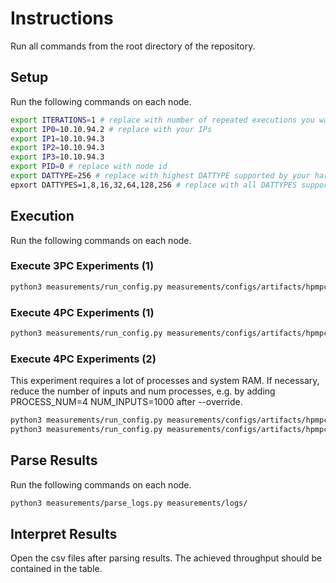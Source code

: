 # Instructions

Run all commands from the root directory of the repository. 

## Setup

Run the following commands on each node.

```sh
export ITERATIONS=1 # replace with number of repeated executions you want to run
export IP0=10.10.94.2 # replace with your IPs
export IP1=10.10.94.3
export IP2=10.10.94.3
export IP3=10.10.94.3
export PID=0 # replace with node id
export DATTYPE=256 # replace with highest DATTYPE supported by your hardware
epxort DATTYPES=1,8,16,32,64,128,256 # replace with all DATTYPES supported by your hardware
```


## Execution

Run the following commands on each node.

### Execute 3PC Experiments (1)
```sh
python3 measurements/run_config.py measurements/configs/artifacts/hpmpc/figure10/figure10a_aes_latency.conf -i $ITERATIONS -a $IP0 -b $IP1 -c $IP2 -d $IP3 -p $PID --override DATTYPE=$DATTYPES PROTOCOL=2,5
```

### Execute 4PC Experiments (1)
```sh
python3 measurements/run_config.py measurements/configs/artifacts/hpmpc/figure10/figure10b_aes_latency.conf -i $ITERATIONS -a $IP0 -b $IP1 -c $IP2 -d $IP3 -p $PID --override DATTYPE=$DATTYPES PROTOCOL=9,10,12
```

### Execute 4PC Experiments (2)

This experiment requires a lot of processes and system RAM. If necessary, reduce the number of inputs and num processes, e.g. by adding PROCESS_NUM=4 NUM_INPUTS=1000 after --override.

```sh
python3 measurements/run_config.py measurements/configs/artifacts/hpmpc/figure10/figure10c_vector_matrix.conf -i $ITERATIONS -a $IP0 -b $IP1 -c $IP2 -d $IP3-p $PID --override DATTYPE=$DATTYPE
python3 measurements/run_config.py measurements/configs/artifacts/hpmpc/figure10/figure10b_mult_throughput.conf -i $ITERATIONS -a $IP0 -b $IP1 -c $IP2 -d $IP3-p $PID --override DATTYPE=$DATTYPE
```

## Parse Results

Run the following commands on each node.

```sh
python3 measurements/parse_logs.py measurements/logs/
```

## Interpret Results

Open the csv files after parsing results. The achieved throughput should be contained in the table.

